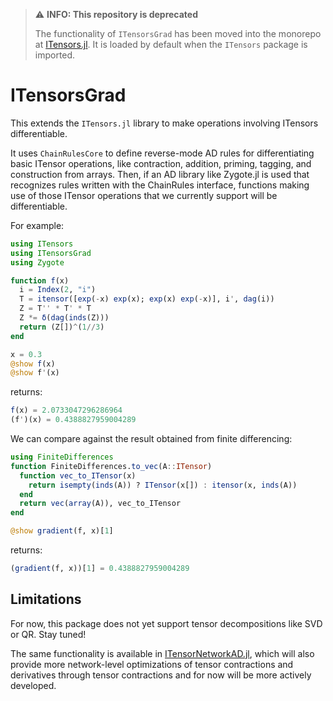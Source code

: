 > ⚠️ **INFO: This repository is deprecated**
> 
> The functionality of `ITensorsGrad` has been moved into the monorepo at [ITensors.jl](https://github.com/ITensor/ITensors.jl).
> It is loaded by default when the `ITensors` package is imported.

# ITensorsGrad

This extends the `ITensors.jl` library to make operations involving ITensors differentiable.

It uses `ChainRulesCore` to define reverse-mode AD rules for differentiating basic ITensor operations,
like contraction, addition, priming, tagging, and construction from arrays. Then, if an AD library
like Zygote.jl is used that recognizes rules written with the ChainRules interface, functions
making use of those ITensor operations that we currently support will be differentiable.

For example:
```julia
using ITensors
using ITensorsGrad
using Zygote

function f(x)
  i = Index(2, "i")
  T = itensor([exp(-x) exp(x); exp(x) exp(-x)], i', dag(i))
  Z = T'' * T' * T
  Z *= δ(dag(inds(Z))) 
  return (Z[])^(1//3)
end

x = 0.3
@show f(x)
@show f'(x)
```
returns:
```julia
f(x) = 2.0733047296286964
(f')(x) = 0.4388827959004289
```
We can compare against the result obtained from finite differencing:
```julia
using FiniteDifferences
function FiniteDifferences.to_vec(A::ITensor)
  function vec_to_ITensor(x)
    return isempty(inds(A)) ? ITensor(x[]) : itensor(x, inds(A))
  end
  return vec(array(A)), vec_to_ITensor
end

@show gradient(f, x)[1]
```
returns:
```julia
(gradient(f, x))[1] = 0.4388827959004289
```

## Limitations

For now, this package does not yet support tensor decompositions like SVD or QR. Stay tuned!

The same functionality is available in [ITensorNetworkAD.jl](https://github.com/ITensor/ITensorNetworkAD.jl), which will also provide more network-level optimizations of tensor contractions and derivatives through tensor contractions and for now will be more actively developed.

